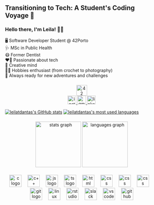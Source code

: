 ## Transitioning to Tech: A Student's Coding Voyage 🚀
### Hello there, I'm Leila! :woman_technologist:
🖥️  Software Developer Student @ 42Porto\
🩺  MSc in Public Health\
😷  Former Dentist\
❤️‍🔥  Passionate about tech\
🎨  Creative mind\
🧶📸  Hobbies enthusiast (from crochet to photography)\
🌟  Always ready for new adventures and challenges

###
<div align="center">
    	<a href='https://profile.intra.42.fr/users/lebarbos' target="_blank"><img alt='42' src='https://img.shields.io/badge/Porto-100000?style=flat-square&logo=42&logoColor=white&labelColor=000000&color=000000'height="35"/></a>
</div>

<div align="center">
  <a href="https://instagram.com/leilaticiane" target="_blank"><img src="https://img.shields.io/static/v1?message=Instagram&logo=instagram&label=&color=E4405F&logoColor=white&labelColor=&style=for-the-badge" height="28" alt="instagram logo"  /> 
   <a href = "mailto:leilaticiane@gmail.com"><img src="https://img.shields.io/static/v1?message=Gmail&logo=gmail&label=&color=D14836&logoColor=white&labelColor=&style=for-the-badge" height="28" alt="gmail logo"  />
  <a href="https://www.linkedin.com/in/leila-dantas/" target="_blank"><img src="https://img.shields.io/static/v1?message=LinkedIn&logo=linkedin&label=&color=0077B5&logoColor=white&labelColor=&style=for-the-badge" height="28" alt="linkedin logo"  />
</div>


[![leilatdantas's GitHub stats](https://github-readme-stats.vercel.app/api?username=leilatdantas&count_private=false&include_all_commits=true&show_icons=true&hide=issues&hide_border=true&bg_color=00000000&theme=nightowl)](https://github.com/leilatdantas?tab=repositories) [![leilatdantas's most used languages](https://github-readme-stats.vercel.app/api/top-langs/?username=leilatdantas&count_private=false&layout=compact&langs_count=8&hide_border=true&bg_color=00000000&theme=nightowl)](https://github.com/leilatdantas?tab=repositories)

###

<div align="center">
    <img src="https://github-readme-stats.vercel.app/api?username=leilatdantas&hide_title=false&hide_rank=false&show_icons=true&include_all_commits=true&count_private=true&disable_animations=false&theme=jolly&locale=en&hide_border=false" height="150" alt="stats graph"  />
  <img src="https://github-readme-stats.vercel.app/api/top-langs?username=leilatdantas&locale=en&hide_title=false&layout=compact&card_width=320&langs_count=8&show_icons=true&include_all_commits=true&count_private=true&theme=jolly&hide_border=false" height="150" alt="languages graph"  />
</div>

###
<div align="center">
  <img src="https://cdn.jsdelivr.net/gh/devicons/devicon/icons/c/c-original.svg" height="40" alt="c logo"  />
  <img width="12" />
  <img src="https://cdn.jsdelivr.net/gh/devicons/devicon@latest/icons/cplusplus/cplusplus-original.svg" height="40" alt="c++ logo"  />
  <img width="12" />
  <img src="https://cdn.jsdelivr.net/gh/devicons/devicon@latest/icons/javascript/javascript-original.svg" height="40" alt="js logo"  />
  <img width="12" />
  <img src="https://cdn.jsdelivr.net/gh/devicons/devicon@latest/icons/typescript/typescript-original.svg" height="40" alt="ts logo"  />
  <img width="12" />
  <img src="https://cdn.jsdelivr.net/gh/devicons/devicon@latest/icons/html5/html5-original.svg" height="40" alt="html logo"  />
  <img width="12" />
  <img src="https://cdn.jsdelivr.net/gh/devicons/devicon@latest/icons/css3/css3-original.svg" height="40" alt="css logo"  />
  <img width="12" />
  <img src="https://cdn.jsdelivr.net/gh/devicons/devicon@latest/icons/nodejs/nodejs-original-wordmark.svg" height="40" alt="css logo"  />
  <img width="12" />
  <img src="https://cdn.jsdelivr.net/gh/devicons/devicon@latest/icons/mongodb/mongodb-original-wordmark.svg" height="40" alt="css logo"  />
  <img width="12" />
  <img src="https://cdn.jsdelivr.net/gh/devicons/devicon/icons/git/git-original.svg" height="40" alt="git logo"  />
  <img width="12" />
  <img src="https://cdn.jsdelivr.net/gh/devicons/devicon/icons/linux/linux-original.svg" height="40" alt="linux logo"  />
  <img width="12" />
  <img src="https://cdn.jsdelivr.net/gh/devicons/devicon/icons/rstudio/rstudio-original.svg" height="40" alt="rstudio logo"  />
  <img width="12" />
  <img src="https://cdn.jsdelivr.net/gh/devicons/devicon/icons/slack/slack-original.svg" height="40" alt="slack logo"  />
  <img width="12" />
  <img src="https://cdn.jsdelivr.net/gh/devicons/devicon/icons/vscode/vscode-original.svg" height="40" alt="vscode logo"  />
  <img width="12" />
  <img src="https://cdn.jsdelivr.net/gh/devicons/devicon/icons/github/github-original.svg" height="40" alt="github logo"  />
</div>

###

<!-- ## Transitioning to Tech: A Student's Journey at 42 School :computer:


 ### How to Use This Repository :computer_mouse:
If you're interested in following my journey or checking out the projects I've completed, feel free to browse the repository's folders and files. :eyes:

 ### Conclusion :raised_hands:
I hope that this repository inspires and motivates anyone who's considering a career change or starting a career in software development. My journey is a testament to the fact that it's never too late to pursue your passions and make a career transition. :muscle:

Thank you for stopping by! :smiley:

<div align="center">
  <a href="https://github.com/leilatdantas">
  <img height="120em" src="https://github-readme-stats.vercel.app/api?username=leilatdantas&show_icons=true&theme=nightowl&include_all_commits=true&count_private=true"/>
  <img height="120em" src="https://github-readme-stats.vercel.app/api/top-langs/?username=leilatdantas&layout=compact&langs_count=1&theme=nightowl"/>
</div>

  <div align="center"> 
  <a href="https://instagram.com/leilaticiane" target="_blank"><img src="https://img.shields.io/badge/-Instagram-%23E4405F?style=for-the-badge&logo=instagram&logoColor=white" target="_blank"></a>
  <a href = "mailto:leilaticiane@gmail.com"><img src="https://img.shields.io/badge/-Gmail-%23333?style=for-the-badge&logo=gmail&logoColor=white" target="_blank"></a>
  <a href="https://www.linkedin.com/in/leila-dantas/" target="_blank"><img src="https://img.shields.io/badge/-LinkedIn-%230077B5?style=for-the-badge&logo=linkedin&logoColor=white" target="_blank"></a> 
  
</div>

**leilatdantas/leilatdantas** is a ✨ _special_ ✨ repository because its `README.md` (this file) appears on your GitHub profile.

Here are some ideas to get you started:

- 🔭 I’m currently working on ...
- 🌱 I’m currently learning ...
- 👯 I’m looking to collaborate on ...
- 🤔 I’m looking for help with ...
- 💬 Ask me about ...
- 📫 How to reach me: ...
- 😄 Pronouns: ...
- ⚡ Fun fact: ...-->
